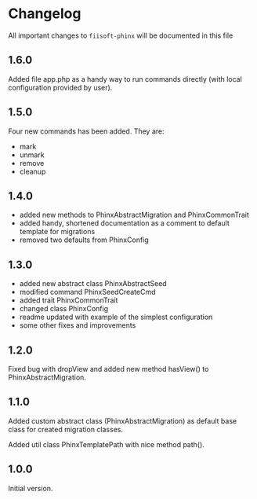 # Changelog

All important changes to `fiisoft-phinx` will be documented in this file

## 1.6.0

Added file app.php as a handy way to run commands directly (with local configuration provided by user).

## 1.5.0

Four new commands has been added. They are:
* mark
* unmark
* remove 
* cleanup

## 1.4.0

* added new methods to PhinxAbstractMigration and PhinxCommonTrait
* added handy, shortened documentation as a comment to default template for migrations
* removed two defaults from PhinxConfig

## 1.3.0

* added new abstract class PhinxAbstractSeed
* modified command PhinxSeedCreateCmd
* added trait PhinxCommonTrait
* changed class PhinxConfig
* readme updated with example of the simplest configuration 
* some other fixes and improvements

## 1.2.0

Fixed bug with dropView and added new method hasView() to PhinxAbstractMigration.

## 1.1.0

Added custom abstract class (PhinxAbstractMigration) as default base class for created migration classes.

Added util class PhinxTemplatePath with nice method path(). 

## 1.0.0

Initial version.
